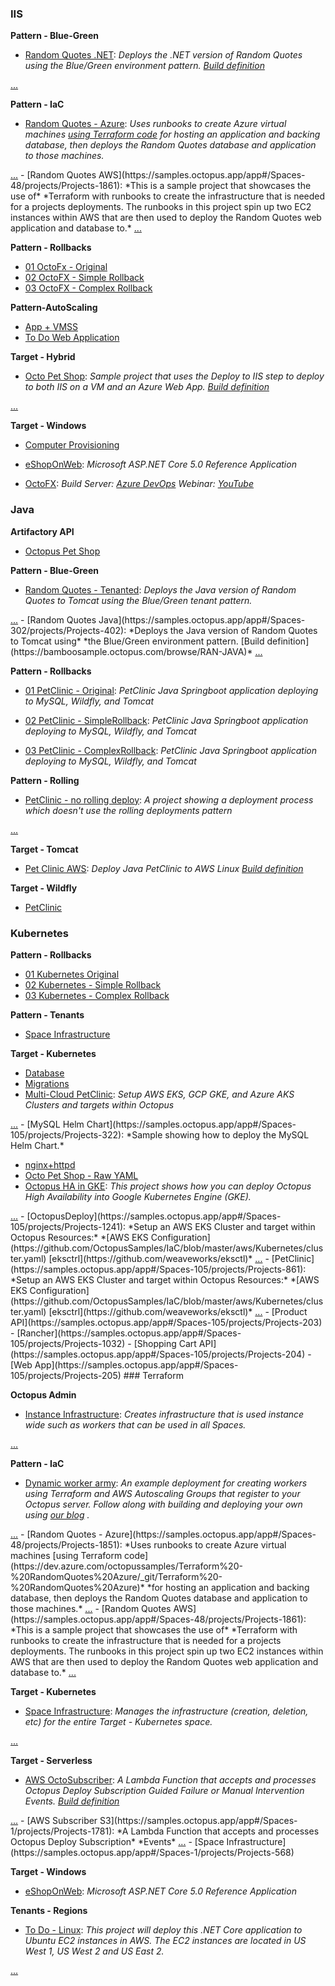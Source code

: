 ### IIS

**Pattern - Blue-Green**
  - [Random Quotes .NET](https://samples.octopus.app/app#/Spaces-302/projects/Projects-542): *Deploys the .NET version of Random Quotes using the Blue/Green*<span class='collapse' id='more-iis-spaces-302-projects-542'> *environment pattern. [Build definition](https://bamboosample.octopus.com/browse/RAN-NET)*</span>
<span>
<a href='#more-iis-spaces-302-projects-542' data-toggle='collapse'> ...</a>
</span>

**Pattern - IaC**
  - [Random Quotes - Azure](https://samples.octopus.app/app#/Spaces-48/projects/Projects-1851): *Uses runbooks to create Azure virtual machines [using Terraform code](https://dev.azure.com/octopussamples/Terraform%20-%20RandomQuotes%20Azure/_git/Terraform%20-%20RandomQuotes%20Azure)*<span class='collapse' id='more-iis-spaces-48-projects-1851'> *for hosting an application and backing database, then deploys the Random Quotes database and application to those machines.*</span>
<span>
<a href='#more-iis-spaces-48-projects-1851' data-toggle='collapse'> ...</a>
</span>
  - [Random Quotes AWS](https://samples.octopus.app/app#/Spaces-48/projects/Projects-1861): *This is a sample project that showcases the use of*<span class='collapse' id='more-iis-spaces-48-projects-1861'> *Terraform with runbooks to create the infrastructure that is needed for a projects deployments. The runbooks in this project spin up two EC2 instances within AWS that are then used to deploy the Random Quotes web application and database to.*</span>
<span>
<a href='#more-iis-spaces-48-projects-1861' data-toggle='collapse'> ...</a>
</span>

**Pattern - Rollbacks**
  - [01 OctoFx - Original](https://samples.octopus.app/app#/Spaces-762/projects/Projects-1603)
  - [02 OctoFX - Simple Rollback](https://samples.octopus.app/app#/Spaces-762/projects/Projects-1604)
  - [03 OctoFX - Complex Rollback](https://samples.octopus.app/app#/Spaces-762/projects/Projects-1602)

**Pattern-AutoScaling**
  - [App + VMSS](https://samples.octopus.app/app#/Spaces-742/projects/Projects-1502)
  - [To Do Web Application](https://samples.octopus.app/app#/Spaces-742/projects/Projects-1466)

**Target - Hybrid**
  - [Octo Pet Shop](https://samples.octopus.app/app#/Spaces-342/projects/Projects-445): *Sample project that uses the Deploy to IIS step to*<span class='collapse' id='more-iis-spaces-342-projects-445'> *deploy to both IIS on a VM and an Azure Web App. [Build definition](https://app.circleci.com/pipelines/github/OctopusSamples/OctoPetShop)*</span>
<span>
<a href='#more-iis-spaces-342-projects-445' data-toggle='collapse'> ...</a>
</span>

**Target - Windows**
  - [Computer Provisioning](https://samples.octopus.app/app#/Spaces-202/projects/Projects-761)
  - [eShopOnWeb](https://samples.octopus.app/app#/Spaces-202/projects/Projects-1481): *Microsoft ASP.NET Core 5.0 Reference Application*
                    
  - [OctoFX](https://samples.octopus.app/app#/Spaces-202/projects/Projects-282): *Build Server: [Azure DevOps](https://dev.azure.com/octopussamples/octofx) Webinar: [YouTube](https://youtu.be/mLgeQRUlcl0)*
                    
### Java

**Artifactory API**
  - [Octopus Pet Shop](https://samples.octopus.app/app#/Spaces-622/projects/Projects-1061)

**Pattern - Blue-Green**
  - [Random Quotes - Tenanted](https://samples.octopus.app/app#/Spaces-302/projects/Projects-562): *Deploys the Java version of Random Quotes to Tomcat using*<span class='collapse' id='more-java-spaces-302-projects-562'> *the Blue/Green tenant pattern.*</span>
<span>
<a href='#more-java-spaces-302-projects-562' data-toggle='collapse'> ...</a>
</span>
  - [Random Quotes Java](https://samples.octopus.app/app#/Spaces-302/projects/Projects-402): *Deploys the Java version of Random Quotes to Tomcat using*<span class='collapse' id='more-java-spaces-302-projects-402'> *the Blue/Green environment pattern. [Build definition](https://bamboosample.octopus.com/browse/RAN-JAVA)*</span>
<span>
<a href='#more-java-spaces-302-projects-402' data-toggle='collapse'> ...</a>
</span>

**Pattern - Rollbacks**
  - [01 PetClinic - Original](https://samples.octopus.app/app#/Spaces-762/projects/Projects-1624): *PetClinic Java Springboot application deploying to MySQL, Wildfly, and Tomcat*
                    
  - [02 PetClinic - SimpleRollback](https://samples.octopus.app/app#/Spaces-762/projects/Projects-1625): *PetClinic Java Springboot application deploying to MySQL, Wildfly, and Tomcat*
                    
  - [03 PetClinic - ComplexRollback](https://samples.octopus.app/app#/Spaces-762/projects/Projects-1626): *PetClinic Java Springboot application deploying to MySQL, Wildfly, and Tomcat*
                    

**Pattern - Rolling**
  - [PetClinic - no rolling deploy](https://samples.octopus.app/app#/Spaces-45/projects/Projects-383): *A project showing a deployment process which doesn't use the*<span class='collapse' id='more-java-spaces-45-projects-383'> *rolling deployments pattern*</span>
<span>
<a href='#more-java-spaces-45-projects-383' data-toggle='collapse'> ...</a>
</span>

**Target - Tomcat**
  - [Pet Clinic AWS](https://samples.octopus.app/app#/Spaces-203/projects/Projects-371): *Deploy Java PetClinic to AWS Linux [Build definition](https://dev.azure.com/octopussamples/PetClinic/_build?definitionId=25)*
                    

**Target - Wildfly**
  - [PetClinic](https://samples.octopus.app/app#/Spaces-85/projects/Projects-141)
### Kubernetes

**Pattern - Rollbacks**
  - [01 Kubernetes Original](https://samples.octopus.app/app#/Spaces-762/projects/Projects-1641)
  - [02 Kubernetes - Simple Rollback](https://samples.octopus.app/app#/Spaces-762/projects/Projects-1642)
  - [03 Kubernetes - Complex Rollback](https://samples.octopus.app/app#/Spaces-762/projects/Projects-1643)

**Pattern - Tenants**
  - [Space Infrastructure](https://samples.octopus.app/app#/Spaces-682/projects/Projects-1301)

**Target - Kubernetes**
  - [Database](https://samples.octopus.app/app#/Spaces-105/projects/Projects-201)
  - [Migrations](https://samples.octopus.app/app#/Spaces-105/projects/Projects-241)
  - [Multi-Cloud PetClinic](https://samples.octopus.app/app#/Spaces-105/projects/Projects-1707): *Setup AWS EKS, GCP GKE, and Azure AKS Clusters and*<span class='collapse' id='more-kubernetes-spaces-105-projects-1707'> *targets within Octopus*</span>
<span>
<a href='#more-kubernetes-spaces-105-projects-1707' data-toggle='collapse'> ...</a>
</span>
  - [MySQL Helm Chart](https://samples.octopus.app/app#/Spaces-105/projects/Projects-322): *Sample showing how to deploy the MySQL Helm Chart.*
                    
  - [nginx+httpd](https://samples.octopus.app/app#/Spaces-105/projects/Projects-964)
  - [Octo Pet Shop - Raw YAML](https://samples.octopus.app/app#/Spaces-105/projects/Projects-302)
  - [Octopus HA in GKE](https://samples.octopus.app/app#/Spaces-105/projects/Projects-1822): *This project shows how you can deploy Octopus High Availability*<span class='collapse' id='more-kubernetes-spaces-105-projects-1822'> *into Google Kubernetes Engine (GKE).*</span>
<span>
<a href='#more-kubernetes-spaces-105-projects-1822' data-toggle='collapse'> ...</a>
</span>
  - [OctopusDeploy](https://samples.octopus.app/app#/Spaces-105/projects/Projects-1241): *Setup an AWS EKS Cluster and target within Octopus Resources:*<span class='collapse' id='more-kubernetes-spaces-105-projects-1241'> *[AWS EKS Configuration](https://github.com/OctopusSamples/IaC/blob/master/aws/Kubernetes/cluster.yaml)  [eksctrl](https://github.com/weaveworks/eksctl)*</span>
<span>
<a href='#more-kubernetes-spaces-105-projects-1241' data-toggle='collapse'> ...</a>
</span>
  - [PetClinic](https://samples.octopus.app/app#/Spaces-105/projects/Projects-861): *Setup an AWS EKS Cluster and target within Octopus Resources:*<span class='collapse' id='more-kubernetes-spaces-105-projects-861'> *[AWS EKS Configuration](https://github.com/OctopusSamples/IaC/blob/master/aws/Kubernetes/cluster.yaml)  [eksctrl](https://github.com/weaveworks/eksctl)*</span>
<span>
<a href='#more-kubernetes-spaces-105-projects-861' data-toggle='collapse'> ...</a>
</span>
  - [Product API](https://samples.octopus.app/app#/Spaces-105/projects/Projects-203)
  - [Rancher](https://samples.octopus.app/app#/Spaces-105/projects/Projects-1032)
  - [Shopping Cart API](https://samples.octopus.app/app#/Spaces-105/projects/Projects-204)
  - [Web App](https://samples.octopus.app/app#/Spaces-105/projects/Projects-205)
### Terraform

**Octopus Admin**
  - [Instance Infrastructure](https://samples.octopus.app/app#/Spaces-142/projects/Projects-1001): *Creates infrastructure that is used instance wide such as workers*<span class='collapse' id='more-terraform-spaces-142-projects-1001'> *that can be used in all Spaces.*</span>
<span>
<a href='#more-terraform-spaces-142-projects-1001' data-toggle='collapse'> ...</a>
</span>

**Pattern - IaC**
  - [Dynamic worker army](https://samples.octopus.app/app#/Spaces-48/projects/Projects-68): *An example deployment for creating workers using Terraform and AWS*<span class='collapse' id='more-terraform-spaces-48-projects-68'> *Autoscaling Groups that register to your Octopus server. Follow along with building and deploying your own using [our blog](https://octopus.com/blog/dynamic-worker-army) .*</span>
<span>
<a href='#more-terraform-spaces-48-projects-68' data-toggle='collapse'> ...</a>
</span>
  - [Random Quotes - Azure](https://samples.octopus.app/app#/Spaces-48/projects/Projects-1851): *Uses runbooks to create Azure virtual machines [using Terraform code](https://dev.azure.com/octopussamples/Terraform%20-%20RandomQuotes%20Azure/_git/Terraform%20-%20RandomQuotes%20Azure)*<span class='collapse' id='more-terraform-spaces-48-projects-1851'> *for hosting an application and backing database, then deploys the Random Quotes database and application to those machines.*</span>
<span>
<a href='#more-terraform-spaces-48-projects-1851' data-toggle='collapse'> ...</a>
</span>
  - [Random Quotes AWS](https://samples.octopus.app/app#/Spaces-48/projects/Projects-1861): *This is a sample project that showcases the use of*<span class='collapse' id='more-terraform-spaces-48-projects-1861'> *Terraform with runbooks to create the infrastructure that is needed for a projects deployments. The runbooks in this project spin up two EC2 instances within AWS that are then used to deploy the Random Quotes web application and database to.*</span>
<span>
<a href='#more-terraform-spaces-48-projects-1861' data-toggle='collapse'> ...</a>
</span>

**Target - Kubernetes**
  - [Space Infrastructure](https://samples.octopus.app/app#/Spaces-105/projects/Projects-290): *Manages the infrastructure (creation, deletion, etc) for the entire **Target*<span class='collapse' id='more-terraform-spaces-105-projects-290'> *- Kubernetes** space.*</span>
<span>
<a href='#more-terraform-spaces-105-projects-290' data-toggle='collapse'> ...</a>
</span>

**Target - Serverless**
  - [AWS OctoSubscriber](https://samples.octopus.app/app#/Spaces-1/projects/Projects-1742): *A Lambda Function that accepts and processes Octopus Deploy Subscription*<span class='collapse' id='more-terraform-spaces-1-projects-1742'> *Guided Failure or Manual Intervention Events. [Build definition](https://github.com/OctopusSamples/OctoSubscriber/blob/main/.github/workflows/AWSLambdas.yml)*</span>
<span>
<a href='#more-terraform-spaces-1-projects-1742' data-toggle='collapse'> ...</a>
</span>
  - [AWS Subscriber S3](https://samples.octopus.app/app#/Spaces-1/projects/Projects-1781): *A Lambda Function that accepts and processes Octopus Deploy Subscription*<span class='collapse' id='more-terraform-spaces-1-projects-1781'> *Events*</span>
<span>
<a href='#more-terraform-spaces-1-projects-1781' data-toggle='collapse'> ...</a>
</span>
  - [Space Infrastructure](https://samples.octopus.app/app#/Spaces-1/projects/Projects-568)

**Target - Windows**
  - [eShopOnWeb](https://samples.octopus.app/app#/Spaces-202/projects/Projects-1481): *Microsoft ASP.NET Core 5.0 Reference Application*
                    

**Tenants - Regions**
  - [To Do - Linux](https://samples.octopus.app/app#/Spaces-102/projects/Projects-148): *This project will deploy this .NET Core application to Ubuntu*<span class='collapse' id='more-terraform-spaces-102-projects-148'> *EC2 instances in AWS. The EC2 instances are located in US West 1, US West 2 and US East 2.*</span>
<span>
<a href='#more-terraform-spaces-102-projects-148' data-toggle='collapse'> ...</a>
</span>
